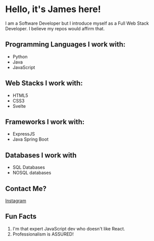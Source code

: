 # Hello, it's James here!
I am a Software Developer but I introduce myself as a Full Web Stack Developer. I believe my repos would affirm that.

## Programming Languages I work with:
- Python
- Java
- JavaScript

## Web Stacks I work with:
- HTML5
- CSS3
- Svelte

## Frameworks I work with:
- ExpressJS
- Java Spring Boot

## Databases I work with
- SQL Databases
- NOSQL databases

## Contact Me?
<a href="instagram.com/_just_a_dev_/">Instagram</a>

## Fun Facts
1. I'm that expert JavaScript dev who doesn't like React.
2. Professionalism is ASSURED!

<!---
JamezSpace/JamezSpace is a ✨ special ✨ repository because its `README.md` (this file) appears on your GitHub profile.
You can click the Preview link to take a look at your changes.
--->
